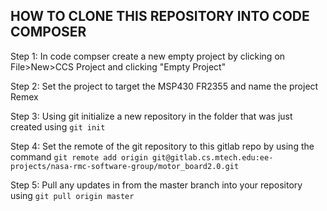 ## HOW TO CLONE THIS REPOSITORY INTO CODE COMPOSER

Step 1: In code compser create a new empty project by clicking on File>New>CCS Project and clicking "Empty Project"

Step 2: Set the project to target the MSP430 FR2355 and name the project Remex

Step 3: Using git initialize a new repository in the folder that was just created using `git init`

Step 4: Set the remote of the git repository to this gitlab repo by using the command `git remote add origin git@gitlab.cs.mtech.edu:ee-projects/nasa-rmc-software-group/motor_board2.0.git`

Step 5: Pull any updates in from the master branch into your repository using `git pull origin master`
